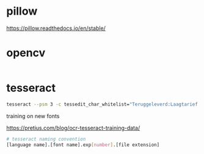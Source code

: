 

# pillow

https://pillow.readthedocs.io/en/stable/


# opencv

```python


```


# tesseract

```bash
tesseract --psm 3 -c tessedit_char_whitelist="Teruggeleverd:Laagtarief:01245678:kWh " image_out.jpg stdout
```

training on new fonts

https://pretius.com/blog/ocr-tesseract-training-data/

```bash
# tesseract naming convention
[language name].[font name].exp[number].[file extension]



```


